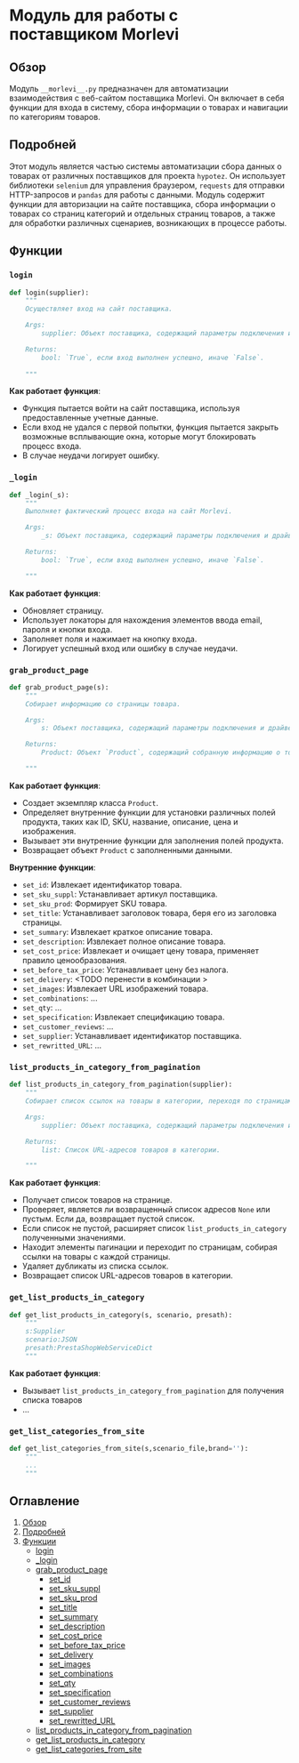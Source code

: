 # Модуль для работы с поставщиком Morlevi

## Обзор

Модуль `__morlevi__.py` предназначен для автоматизации взаимодействия с веб-сайтом поставщика Morlevi. Он включает в себя функции для входа в систему, сбора информации о товарах и навигации по категориям товаров.

## Подробней

Этот модуль является частью системы автоматизации сбора данных о товарах от различных поставщиков для проекта `hypotez`. Он использует библиотеки `selenium` для управления браузером, `requests` для отправки HTTP-запросов и `pandas` для работы с данными. Модуль содержит функции для авторизации на сайте поставщика, сбора информации о товарах со страниц категорий и отдельных страниц товаров, а также для обработки различных сценариев, возникающих в процессе работы.

## Функции

### `login`

```python
def login(supplier):
    """
    Осуществляет вход на сайт поставщика.

    Args:
        supplier: Объект поставщика, содержащий параметры подключения и драйвер веб-браузера.

    Returns:
        bool: `True`, если вход выполнен успешно, иначе `False`.
    
    """
```

**Как работает функция**:
- Функция пытается войти на сайт поставщика, используя предоставленные учетные данные.
- Если вход не удался с первой попытки, функция пытается закрыть возможные всплывающие окна, которые могут блокировать процесс входа.
- В случае неудачи логирует ошибку.

### `_login`

```python
def _login(_s):
    """
    Выполняет фактический процесс входа на сайт Morlevi.

    Args:
        _s: Объект поставщика, содержащий параметры подключения и драйвер веб-браузера.

    Returns:
        bool: `True`, если вход выполнен успешно, иначе `False`.

    """
```

**Как работает функция**:
- Обновляет страницу.
- Использует локаторы для нахождения элементов ввода email, пароля и кнопки входа.
- Заполняет поля и нажимает на кнопку входа.
- Логирует успешный вход или ошибку в случае неудачи.

### `grab_product_page`

```python
def grab_product_page(s):
    """
    Собирает информацию со страницы товара.

    Args:
        s: Объект поставщика, содержащий параметры подключения и драйвер веб-браузера.

    Returns:
        Product: Объект `Product`, содержащий собранную информацию о товаре.

    """
```

**Как работает функция**:
- Создает экземпляр класса `Product`.
- Определяет внутренние функции для установки различных полей продукта, таких как ID, SKU, название, описание, цена и изображения.
- Вызывает эти внутренние функции для заполнения полей продукта.
- Возвращает объект `Product` с заполненными данными.

**Внутренние функции**:
- `set_id`: Извлекает идентификатор товара.
- `set_sku_suppl`: Устанавливает артикул поставщика.
- `set_sku_prod`: Формирует SKU товара.
- `set_title`: Устанавливает заголовок товара, беря его из заголовка страницы.
- `set_summary`: Извлекает краткое описание товара.
- `set_description`: Извлекает полное описание товара.
- `set_cost_price`: Извлекает и очищает цену товара, применяет правило ценообразования.
- `set_before_tax_price`: Устанавливает цену без налога.
- `set_delivery`: <TODO  перенести в комбинации >
- `set_images`: Извлекает URL изображений товара.
- `set_combinations`: ...
- `set_qty`: ...
- `set_specification`: Извлекает спецификацию товара.
- `set_customer_reviews`: ...
- `set_supplier`: Устанавливает идентификатор поставщика.
- `set_rewritted_URL`: ...

### `list_products_in_category_from_pagination`

```python
def list_products_in_category_from_pagination(supplier):
    """
    Собирает список ссылок на товары в категории, переходя по страницам пагинации.

    Args:
        supplier: Объект поставщика, содержащий параметры подключения и драйвер веб-браузера.

    Returns:
        list: Список URL-адресов товаров в категории.

    """
```

**Как работает функция**:

- Получает список товаров на странице.
- Проверяет, является ли возвращенный список адресов `None` или пустым. Если да, возвращает пустой список.
- Если список не пустой, расширяет список `list_products_in_category` полученными значениями.
- Находит элементы пагинации и переходит по страницам, собирая ссылки на товары с каждой страницы.
- Удаляет дубликаты из списка ссылок.
- Возвращает список URL-адресов товаров в категории.

### `get_list_products_in_category`

```python
def get_list_products_in_category(s, scenario, presath):
    """
    s:Supplier
    scenario:JSON
    presath:PrestaShopWebServiceDict
    """
```

**Как работает функция**:
-   Вызывает `list_products_in_category_from_pagination` для получения списка товаров
-   ...

### `get_list_categories_from_site`

```python
def get_list_categories_from_site(s,scenario_file,brand=''):
    """
    ...
    """
```
## Оглавление

1.  [Обзор](#обзор)
2.  [Подробней](#подробней)
3.  [Функции](#функции)
    *   [login](#login)
    *   [_login](#_login)
    *   [grab_product_page](#grab_product_page)
        *   [set_id](#set_id)
        *   [set_sku_suppl](#set_sku_suppl)
        *   [set_sku_prod](#set_sku_prod)
        *   [set_title](#set_title)
        *   [set_summary](#set_summary)
        *   [set_description](#set_description)
        *   [set_cost_price](#set_cost_price)
        *   [set_before_tax_price](#set_before_tax_price)
        *   [set_delivery](#set_delivery)
        *   [set_images](#set_images)
        *   [set_combinations](#set_combinations)
        *   [set_qty](#set_qty)
        *   [set_specification](#set_specification)
        *   [set_customer_reviews](#set_customer_reviews)
        *   [set_supplier](#set_supplier)
        *   [set_rewritted_URL](#set_rewritted_URL)
    *   [list_products_in_category_from_pagination](#list_products_in_category_from_pagination)
    *   [get_list_products_in_category](#get_list_products_in_category)
    *   [get_list_categories_from_site](#get_list_categories_from_site)